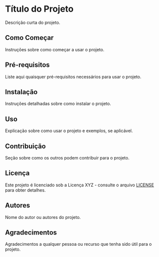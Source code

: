 
# Título do Projeto

Descrição curta do projeto.

## Como Começar

Instruções sobre como começar a usar o projeto.

## Pré-requisitos

Liste aqui quaisquer pré-requisitos necessários para usar o projeto.

## Instalação

Instruções detalhadas sobre como instalar o projeto.

## Uso

Explicação sobre como usar o projeto e exemplos, se aplicável.

## Contribuição

Seção sobre como os outros podem contribuir para o projeto.

## Licença

Este projeto é licenciado sob a Licença XYZ - consulte o arquivo [LICENSE](LICENSE) para obter detalhes.

## Autores

Nome do autor ou autores do projeto.

## Agradecimentos

Agradecimentos a qualquer pessoa ou recurso que tenha sido útil para o projeto.
